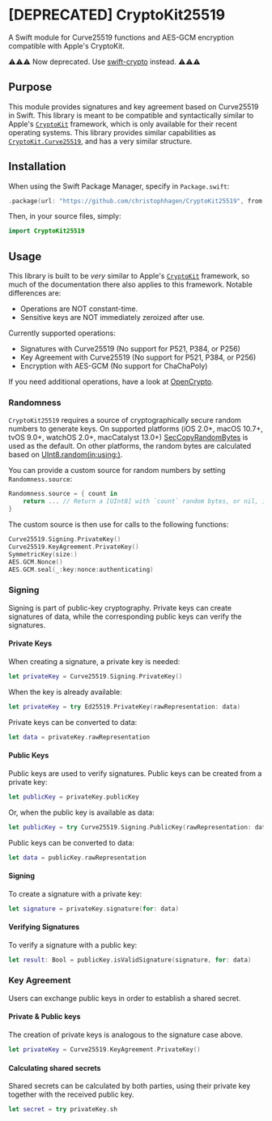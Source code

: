 # [DEPRECATED] CryptoKit25519
A Swift module for Curve25519 functions and AES-GCM encryption compatible with Apple's CryptoKit.

⚠️⚠️⚠️ Now deprecated. Use [swift-crypto](https://github.com/apple/swift-crypto) instead. ⚠️⚠️⚠️

## Purpose

This module provides signatures and key agreement based on Curve25519 in Swift. This library is meant to be compatible and syntactically similar to Apple's [`CryptoKit`](https://developer.apple.com/documentation/cryptokit) framework, which is only available for their recent operating systems. This library provides similar capabilities as [`CryptoKit.Curve25519`](https://developer.apple.com/documentation/cryptokit/curve25519), and has a very similar structure.

## Installation

When using the Swift Package Manager, specify in `Package.swift`:

````swift
.package(url: "https://github.com/christophhagen/CryptoKit25519", from: "0.6.0")
````

Then, in your source files, simply:

````swift
import CryptoKit25519
````

## Usage

This library is built to be *very* similar to Apple's [`CryptoKit`](https://developer.apple.com/documentation/cryptokit) framework, so much of the documentation there also applies to this framework. Notable differences are:
- Operations are NOT constant-time. 
- Sensitive keys are NOT immediately zeroized after use.

Currently supported operations:
- Signatures with Curve25519 (No support for P521, P384, or P256)
- Key Agreement with Curve25519 (No support for P521, P384, or P256)
- Encryption with AES-GCM (No support for ChaChaPoly)

If you need additional operations, have a look at [OpenCrypto](https://github.com/vapor/open-crypto).

### Randomness

`CryptoKit25519` requires a source of cryptographically secure random numbers to generate keys. On supported platforms (iOS 2.0+, macOS 10.7+, tvOS 9.0+, watchOS 2.0+, macCatalyst 13.0+) [SecCopyRandomBytes](https://developer.apple.com/documentation/security/1399291-secrandomcopybytes) is used as the default. On other platforms, the random bytes are calculated based on [UInt8.random(in:using:)](https://developer.apple.com/documentation/swift/uint8/3020624-random).

You can provide a custom source for random numbers by setting `Randomness.source`:
````swift
Randomness.source = { count in
    return ... // Return a [UInt8] with `count` random bytes, or nil, if no randomness is available.
}
````

The custom source is then use for calls to the following functions:
````swift
Curve25519.Signing.PrivateKey()
Curve25519.KeyAgreement.PrivateKey()
SymmetricKey(size:)
AES.GCM.Nonce()
AES.GCM.seal(_:key:nonce:authenticating)
````

### Signing

Signing is part of public-key cryptography. Private keys can create signatures of data, while the corresponding public keys can verify the signatures.

#### Private Keys

When creating a signature, a private key is needed:

````swift
let privateKey = Curve25519.Signing.PrivateKey()
````

When the key is already available:

````swift
let privateKey = try Ed25519.PrivateKey(rawRepresentation: data)
````

Private keys can be converted to data:

````swift
let data = privateKey.rawRepresentation
````

#### Public Keys

Public keys are used to verify signatures. 
Public keys can be created from a private key:

````swift
let publicKey = privateKey.publicKey
````

Or, when the public key is available as data:

````swift
let publicKey = try Curve25519.Signing.PublicKey(rawRepresentation: data)
````

Public keys can be converted to data:

````swift
let data = publicKey.rawRepresentation
````

#### Signing

To create a signature with a private key:

````swift
let signature = privateKey.signature(for: data)
````

#### Verifying Signatures

To verify a signature with a public key:

````swift
let result: Bool = publicKey.isValidSignature(signature, for: data)
````

### Key Agreement

Users can exchange public keys in order to establish a shared secret.

#### Private & Public keys

The creation of private keys is analogous to the signature case above.

````swift
let privateKey = Curve25519.KeyAgreement.PrivateKey()
````

#### Calculating shared secrets

Shared secrets can be calculated by both parties, using their private key together with the received public key.

````swift
let secret = try privateKey.sh